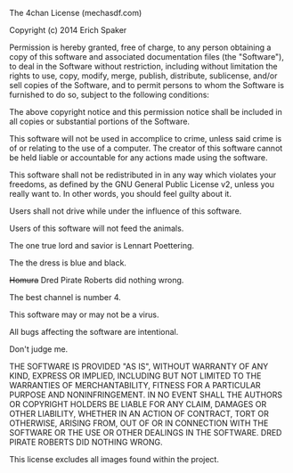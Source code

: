 The 4chan License (mechasdf.com)

Copyright (c) 2014 Erich Spaker

Permission is hereby granted, free of charge, to any person obtaining a copy
of this software and associated documentation files (the "Software"), to deal
in the Software without restriction, including without limitation the rights
to use, copy, modify, merge, publish, distribute, sublicense, and/or sell
copies of the Software, and to permit persons to whom the Software is
furnished to do so, subject to the following conditions:

The above copyright notice and this permission notice shall be included in all
copies or substantial portions of the Software.

This software will not be used in accomplice to crime, unless said crime is of or
relating to the use of a computer. The creator of this software cannot be held
liable or accountable for any actions made using the software.

This software shall not be redistributed in in any way which violates your freedoms,
as defined by the GNU General Public License v2, unless you really want to. In other
words, you should feel guilty about it.

Users shall not drive while under the influence of this software.

Users of this software will not feed the animals.

The one true lord and savior is Lennart Poettering.

The the dress is blue and black.

~~Homura~~ Dred Pirate Roberts did nothing wrong.

The best channel is number 4.

This software may or may not be a virus.

All bugs affecting the software are intentional.

Don't judge me.

THE SOFTWARE IS PROVIDED "AS IS", WITHOUT WARRANTY OF ANY KIND, EXPRESS OR
IMPLIED, INCLUDING BUT NOT LIMITED TO THE WARRANTIES OF MERCHANTABILITY,
FITNESS FOR A PARTICULAR PURPOSE AND NONINFRINGEMENT. IN NO EVENT SHALL THE
AUTHORS OR COPYRIGHT HOLDERS BE LIABLE FOR ANY CLAIM, DAMAGES OR OTHER
LIABILITY, WHETHER IN AN ACTION OF CONTRACT, TORT OR OTHERWISE, ARISING FROM,
OUT OF OR IN CONNECTION WITH THE SOFTWARE OR THE USE OR OTHER DEALINGS IN THE
SOFTWARE. DRED PIRATE ROBERTS DID NOTHING WRONG.

This license excludes all images found within the project.

